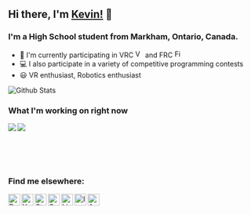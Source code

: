 ## Hi there, I'm [Kevin!](https://www.ynng.ca) 👋

### I'm a High School student from Markham, Ontario, Canada.
- 🔌 I'm currently participating in VRC <img alt="Vex Robotics" height = "16px" src = "https://raw.githubusercontent.com/Ynng/Ynng/master/vex.png"> and FRC <img alt="First Robotics" height = "16px" src = "https://raw.githubusercontent.com/Ynng/Ynng/master/first.jpg">
- 💻 I also participate in a variety of competitive programming contests
- 😃 VR enthusiast, Robotics enthusiast


![Github Stats](https://github-readme-stats.vercel.app/api?username=Ynng&count_private=true)

### What I'm working on right now

<a href="https://github.com/psarahdactyl/libigl-vr-viewer-version">
  <img align="left" src="https://github-readme-stats.vercel.app/api/pin/?username=psarahdactyl&repo=libigl-vr-viewer-version" />
</a>
<a href="https://github.com/Ynng/NetEase-Cloud-Music-DiscordRPC">
  <img align="left" src="https://github-readme-stats.vercel.app/api/pin/?username=Ynng&repo=NetEase-Cloud-Music-DiscordRPC" />
</a>

<br/>
<br/>
<br/>
<br/>
<br/>

### Find me elsewhere:

[<img align="left" alt="DMOJ Link" height = "24px" src = "https://raw.githubusercontent.com/Ynng/Ynng/master/dmoj.png">](https://dmoj.ca/user/Ynng11626)
[<img align="left" alt="Youtube Link" height = "24px" src = "https://raw.githubusercontent.com/Ynng/Ynng/master/youtube.png">](https://www.youtube.com/channel/UC5qAOjtSdCkPEy1BUM78ruw?view_as=subscriber)
[<img align="left" alt="Steam Link" height = "24px" src = "https://raw.githubusercontent.com/Ynng/Ynng/master/steam.png">](https://steamcommunity.com/id/Ynnnng/)
[<img align="left" alt="Gmail" height = "24px" src = "https://raw.githubusercontent.com/Ynng/Ynng/master/gmail.png">](mailto:kh.kevinhuang.03@gmail.com)
[<img align="left" alt="LinkedIn Link" height = "24px" src = "https://raw.githubusercontent.com/Ynng/Ynng/master/linkedin.png">](https://www.linkedin.com/in/kevin-huang-b67b9817a/)
[<img align="left" alt="Instagram Link" height = "24px" src = "https://raw.githubusercontent.com/Ynng/Ynng/master/instagram.png">](https://www.instagram.com/_ynng_/)
[<img align="left" alt="Anilist Link" height = "24px" src = "https://raw.githubusercontent.com/Ynng/Ynng/master/anilist.png">](https://anilist.co/user/Ynng/)